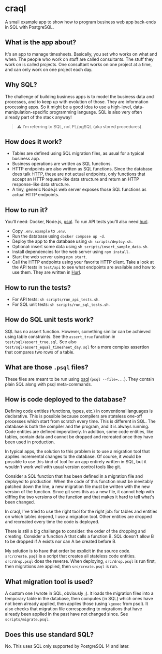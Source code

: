 # craql

A small example app to show how to program business web app back-ends in SQL
with PostgreSQL.

## What is the app about?

It's an app to manage timesheets. Basically, you set who works on what and when.
The people who work on stuff are called consultants. The stuff they work on is
called projects. One consultant works on one project at a time, and can only
work on one project each day.

## Why SQL?

The challenge of building business apps is to model the business data and
processes, and to keep up with evolution of those. They are information
processing apps. So it might be a good idea to use a high-level,
data-manipulation-specific programming language. SQL is also very often already
part of the stack anyway!

> ⚠ I'm referring to SQL, not PL/pgSQL (aka stored procedures).

## How does it work?

- Tables are defined using SQL migration files, as usual for a typical business
  app.
- Business operations are written as SQL functions.
- HTTP endpoints are also written as SQL functions. Since the database does talk
  HTTP, these are not actual endpoints, only functions that accept an HTTP
  request-like data structure and return an HTTP response-like data structure.
- A tiny, generic Node.js web server exposes those SQL functions as actual HTTP
  endpoints.

## How to run it?

You'll need: Docker, Node.js,
[psql](https://www.postgresql.org/docs/current/app-psql.html). To run API tests
you'll also need [hurl](https://hurl.dev/).

- Copy `.env.example` to `.env`.
- Run the database using `docker compose up -d`.
- Deploy the app to the database using `sh scripts/deploy.sh`.
- Optional: insert some data using `sh scripts/insert_sample_data.sh`.
- Install dependencies for the web server using `npm install`.
- Start the web server using `npm start`.
- Call the HTTP endpoints using your favorite HTTP client. Take a look at the
  API tests in `test/api` to see what endpoints are available and how to use
  them. They are written in [Hurl](https://hurl.dev/).

## How to run the tests?

- For API tests: `sh scripts/run_api_tests.sh`.
- For SQL unit tests: `sh scripts/run_sql_tests.sh`.

## How do SQL unit tests work?

SQL has no assert function. However, something similar can be achieved using
table constraints. See the `assert_true` function in `test/sql/assert_true.sql`.
See also `test/sql/assert_equal_timesheet_day.sql` for a more complex assertion
that compares two rows of a table.

## What are those `.psql` files?

These files are meant to be run using
[psql](https://www.postgresql.org/docs/current/app-psql.html) (`psql
--file=...`). They contain plain SQL along with psql meta-commands.

## How is code deployed to the database?

Defining code entities (functions, types, etc.) in conventional languages is
declarative. This is possible because compilers are stateless one-off processes
which start from scratch every time. This is different in SQL. The database is
both the compiler and the program, and it is always running. Code entities are
defined imperatively. In addition, some code entities, like tables, contain data
and cannot be dropped and recreated once they have been used in production.

In typical apps, the solution to this problem is to use a migration tool that
applies incremental changes to the database. Of course, it would be possible to
use this kind of tool for an app entirely written in SQL, but it wouldn't work
well with usual version control tools like git.

Consider a SQL function that has been defined in a migration file and deployed
to production. When the code of this function must be inevitably patched down
the line, a new migration file must be written with the new version of the
function. Since git sees this as a new file, it cannot help with diffing the two
versions of the function and that makes it hard to tell what's been changed.

In craql, I've tried to use the right tool for the right job: for tables and
entities on which tables depend, I use a migration tool. Other entities are
dropped and recreated every time the code is deployed.

There is still a big challenge to consider: the order of the dropping and
creating. Consider a function A that calls a function B. SQL doesn't allow B to
be dropped if A exists nor can A be created before B.

My solution is to have that order be explicit in the source code.
`src/create.psql` is a script that creates all stateless code entities.
`src/drop.psql` does the reverse. When deploying, `src/drop.psql` is run first,
then migrations are applied, then `src/create.psql` is run.

## What migration tool is used?

A custom one I wrote in SQL, obviously ;). It loads the migration files into a
temporary table in the database, then computes (in SQL) which ones have not been
already applied, then applies those (using `\gexec` from psql). It also checks
that migration file corresponding to migrations that have already been applied
in the past have not changed since. See `scripts/migrate.psql`.

## Does this use standard SQL?

No. This uses SQL only supported by PostgreSQL 14 and later.

